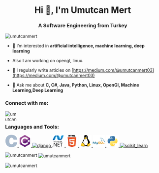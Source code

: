 <h1 align="center">Hi 👋, I'm Umutcan Mert</h1>
<h3 align="center">A Software Engineering from Turkey</h3>

<p align="left"> <img src="https://komarev.com/ghpvc/?username=umutcanmert&label=Profile%20views&color=0e75b6&style=flat" alt="umutcanmert" /> </p>

- 🌱 I’m interested in **artificial intelligence, machine learning, deep learning**
- Also I am working on opengl, linux.
- 📝 I regularly write articles on [https://medium.com/@umutcanmert03](https://medium.com/@umutcanmert03)

- 💬 Ask me about **C, C#, Java, Python, Linux, OpenGl, Machine Learning,Deep Learning**


<h3 align="left">Connect with me:</h3>
<p align="left">
<a href="https://linkedin.com/in/umutcan-mert" target="blank"><img align="left" src="https://raw.githubusercontent.com/rahuldkjain/github-profile-readme-generator/master/src/images/icons/Social/linked-in-alt.svg" alt="umutcanmert" height="30" width="40" /></a>
</p>
<br>

<h3 align="left">Languages and Tools:</h3>
<p align="left"> <a href="https://www.cprogramming.com/" target="_blank" rel="noreferrer"> <img src="https://raw.githubusercontent.com/devicons/devicon/master/icons/c/c-original.svg" alt="c" width="40" height="40"/> </a> <a href="https://www.w3schools.com/cs/" target="_blank" rel="noreferrer"> <img src="https://raw.githubusercontent.com/devicons/devicon/master/icons/csharp/csharp-original.svg" alt="csharp" width="40" height="40"/> </a> <a href="https://www.djangoproject.com/" target="_blank" rel="noreferrer"> <img src="https://cdn.worldvectorlogo.com/logos/django.svg" alt="django" width="40" height="40"/> </a> <a href="https://dotnet.microsoft.com/" target="_blank" rel="noreferrer"> <img src="https://raw.githubusercontent.com/devicons/devicon/master/icons/dot-net/dot-net-original-wordmark.svg" alt="dotnet" width="40" height="40"/> </a> <a href="https://www.w3.org/html/" target="_blank" rel="noreferrer"> <img src="https://raw.githubusercontent.com/devicons/devicon/master/icons/html5/html5-original-wordmark.svg" alt="html5" width="40" height="40"/> </a> <a href="https://www.linux.org/" target="_blank" rel="noreferrer"> <img src="https://raw.githubusercontent.com/devicons/devicon/master/icons/linux/linux-original.svg" alt="linux" width="40" height="40"/> </a> <a href="https://www.mysql.com/" target="_blank" rel="noreferrer"> <img src="https://raw.githubusercontent.com/devicons/devicon/master/icons/mysql/mysql-original-wordmark.svg" alt="mysql" width="40" height="40"/> </a> <a href="https://www.python.org" target="_blank" rel="noreferrer"> <img src="https://raw.githubusercontent.com/devicons/devicon/master/icons/python/python-original.svg" alt="python" width="40" height="40"/> </a> <a href="https://scikit-learn.org/" target="_blank" rel="noreferrer"> <img src="https://upload.wikimedia.org/wikipedia/commons/0/05/Scikit_learn_logo_small.svg" alt="scikit_learn" width="40" height="40"/> </a> </p>

<p><img align="left" src="https://github-readme-stats.vercel.app/api/top-langs?username=umutcanmert&show_icons=true&locale=en&layout=compact" alt="umutcanmert" /></p>

<p>&nbsp;<img align="center" src="https://github-readme-stats.vercel.app/api?username=umutcanmert&show_icons=true&locale=en" alt="umutcanmert" /></p>

<p><img align="center" src="https://github-readme-streak-stats.herokuapp.com/?user=umutcanmert&" alt="umutcanmert" /></p>
